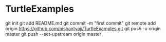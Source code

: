 # TurtleExamples

git init
git add README.md
git commit -m "first commit"
git remote add origin https://github.com/nishantyaji/TurtleExamples.git
git push -u origin master
git push --set-upstream origin master
